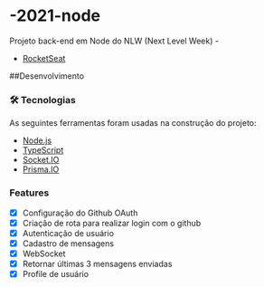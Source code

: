 # <NLW>-2021-node
Projeto back-end em Node do NLW (Next Level Week) - 
- [RocketSeat](https://www.rocketseat.com.br) 
  
  
##Desenvolvimento
  
  ### 🛠 Tecnologias

As seguintes ferramentas foram usadas na construção do projeto:

- [Node.js](https://nodejs.org/en/) 
- [TypeScript](https://www.typescriptlang.org/)
- [Socket.IO](https://socket.io)
- [Prisma.IO](https://www.prisma.io)

 ### Features

- [x] Configuração do Github OAuth
- [x] Criação de rota para realizar login com o github
- [x] Autenticação de usuário
- [x] Cadastro de mensagens
- [x] WebSocket
- [x] Retornar últimas 3 mensagens enviadas
- [x] Profile de usuário
